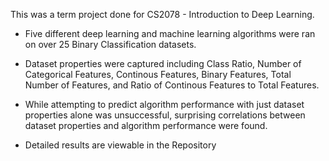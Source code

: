 This was a term project done for CS2078 - Introduction to Deep Learning. 

- Five different deep learning and machine learning algorithms were ran on over 25 Binary Classification datasets.

- Dataset properties were captured including Class Ratio, Number of Categorical Features, Continous Features, Binary Features, Total Number of Features, 
and Ratio of Continous Features to Total Features.

- While attempting to predict algorithm performance with just dataset properties alone was unsuccessful, surprising correlations between dataset properties and algorithm performance were found.

- Detailed results are viewable in the Repository
